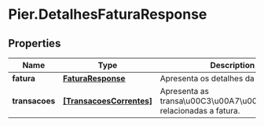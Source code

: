 # Pier.DetalhesFaturaResponse

## Properties
Name | Type | Description | Notes
------------ | ------------- | ------------- | -------------
**fatura** | [**FaturaResponse**](FaturaResponse.md) | Apresenta os detalhes da fatura | [optional] 
**transacoes** | [**[TransacoesCorrentes]**](TransacoesCorrentes.md) | Apresenta as transa\u00C3\u00A7\u00C3\u00B5es relacionadas a fatura. | [optional] 


